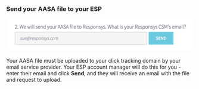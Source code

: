 ### Send your AASA file to your ESP

![image](/img/pages/email/responsys/configure-responsys-2.png)

Your AASA file must be uploaded to your click tracking domain by your email service provider. Your ESP account manager will do this for you - enter their email and click **Send**, and they will receive an email with the file and request to upload.
